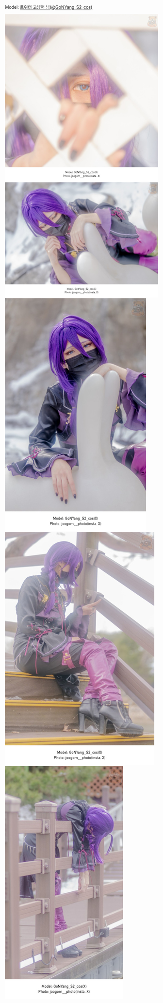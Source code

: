 ﻿---
dddd: 2024.02.24 코페
nickname: 고냥어
sns_type: x
sns_id: GoNYang_S2_cos
---

<a name="GoNYang_S2_cos"></a>
Model: <a href="https://x.com/GoNYang_S2_cos" target="_blank">트위터 고냥어 님(@GoNYang_S2_cos)</a>

![3.jpg](/assets/img/2024/02-24/고냥어/3KakaoTalk2024040112484806304.jpg)
![1.jpg](/assets/img/2024/02-24/고냥어/1KakaoTalk2024040112484806302.jpg)
![2.jpg](/assets/img/2024/02-24/고냥어/2KakaoTalk2024040112484806303.jpg)
![K.jpg](/assets/img/2024/02-24/고냥어/KakaoTalk2024040112484806308.jpg)
![4.jpg](/assets/img/2024/02-24/고냥어/4KakaoTalk2024040112484806309.jpg)